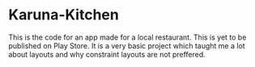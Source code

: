 # Karuna-Kitchen
This is the code for an app made for a local restaurant. This is yet to be published on Play Store.
It is a very basic project which taught me a lot about layouts and why constraint layouts are not preffered.
